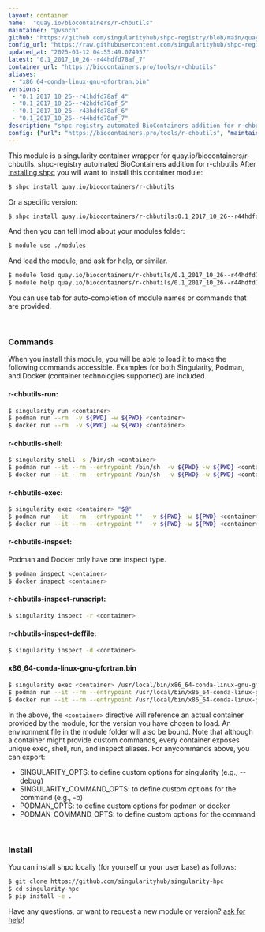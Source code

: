 ```yaml
---
layout: container
name:  "quay.io/biocontainers/r-chbutils"
maintainer: "@vsoch"
github: "https://github.com/singularityhub/shpc-registry/blob/main/quay.io/biocontainers/r-chbutils/container.yaml"
config_url: "https://raw.githubusercontent.com/singularityhub/shpc-registry/main/quay.io/biocontainers/r-chbutils/container.yaml"
updated_at: "2025-03-12 04:55:49.074957"
latest: "0.1_2017_10_26--r44hdfd78af_7"
container_url: "https://biocontainers.pro/tools/r-chbutils"
aliases:
 - "x86_64-conda-linux-gnu-gfortran.bin"
versions:
 - "0.1_2017_10_26--r41hdfd78af_4"
 - "0.1_2017_10_26--r42hdfd78af_5"
 - "0.1_2017_10_26--r43hdfd78af_6"
 - "0.1_2017_10_26--r44hdfd78af_7"
description: "shpc-registry automated BioContainers addition for r-chbutils"
config: {"url": "https://biocontainers.pro/tools/r-chbutils", "maintainer": "@vsoch", "description": "shpc-registry automated BioContainers addition for r-chbutils", "latest": {"0.1_2017_10_26--r44hdfd78af_7": "sha256:046cbbe20baf5a7fa106dc259e85fbb9128799939ef52a56bf955c77f7e8bc17"}, "tags": {"0.1_2017_10_26--r41hdfd78af_4": "sha256:23dfec9157de0a36e5586f4e4565c2a4735685148c4e833cf3d8adbb3f39dbcc", "0.1_2017_10_26--r42hdfd78af_5": "sha256:feec0e448536adb9956e54f9d8cfba060cb04a5422b5e50da5f04cfb80c32c1e", "0.1_2017_10_26--r43hdfd78af_6": "sha256:90da5e41bf160f256a622296c8874a3fa238b64edaba6db339c43608e42015ab", "0.1_2017_10_26--r44hdfd78af_7": "sha256:046cbbe20baf5a7fa106dc259e85fbb9128799939ef52a56bf955c77f7e8bc17"}, "docker": "quay.io/biocontainers/r-chbutils", "aliases": {"x86_64-conda-linux-gnu-gfortran.bin": "/usr/local/bin/x86_64-conda-linux-gnu-gfortran.bin"}}
---
```


This module is a singularity container wrapper for quay.io/biocontainers/r-chbutils.
shpc-registry automated BioContainers addition for r-chbutils
After [installing shpc](#install) you will want to install this container module:


```bash
$ shpc install quay.io/biocontainers/r-chbutils
```

Or a specific version:

```bash
$ shpc install quay.io/biocontainers/r-chbutils:0.1_2017_10_26--r44hdfd78af_7
```

And then you can tell lmod about your modules folder:

```bash
$ module use ./modules
```

And load the module, and ask for help, or similar.

```bash
$ module load quay.io/biocontainers/r-chbutils/0.1_2017_10_26--r44hdfd78af_7
$ module help quay.io/biocontainers/r-chbutils/0.1_2017_10_26--r44hdfd78af_7
```

You can use tab for auto-completion of module names or commands that are provided.

<br>

### Commands

When you install this module, you will be able to load it to make the following commands accessible.
Examples for both Singularity, Podman, and Docker (container technologies supported) are included.

#### r-chbutils-run:

```bash
$ singularity run <container>
$ podman run --rm  -v ${PWD} -w ${PWD} <container>
$ docker run --rm  -v ${PWD} -w ${PWD} <container>
```

#### r-chbutils-shell:

```bash
$ singularity shell -s /bin/sh <container>
$ podman run --it --rm --entrypoint /bin/sh  -v ${PWD} -w ${PWD} <container>
$ docker run --it --rm --entrypoint /bin/sh  -v ${PWD} -w ${PWD} <container>
```

#### r-chbutils-exec:

```bash
$ singularity exec <container> "$@"
$ podman run --it --rm --entrypoint ""  -v ${PWD} -w ${PWD} <container> "$@"
$ docker run --it --rm --entrypoint ""  -v ${PWD} -w ${PWD} <container> "$@"
```

#### r-chbutils-inspect:

Podman and Docker only have one inspect type.

```bash
$ podman inspect <container>
$ docker inspect <container>
```

#### r-chbutils-inspect-runscript:

```bash
$ singularity inspect -r <container>
```

#### r-chbutils-inspect-deffile:

```bash
$ singularity inspect -d <container>
```


#### x86_64-conda-linux-gnu-gfortran.bin

```bash
$ singularity exec <container> /usr/local/bin/x86_64-conda-linux-gnu-gfortran.bin
$ podman run --it --rm --entrypoint /usr/local/bin/x86_64-conda-linux-gnu-gfortran.bin   -v ${PWD} -w ${PWD} <container> -c " $@"
$ docker run --it --rm --entrypoint /usr/local/bin/x86_64-conda-linux-gnu-gfortran.bin   -v ${PWD} -w ${PWD} <container> -c " $@"
```



In the above, the `<container>` directive will reference an actual container provided
by the module, for the version you have chosen to load. An environment file in the
module folder will also be bound. Note that although a container
might provide custom commands, every container exposes unique exec, shell, run, and
inspect aliases. For anycommands above, you can export:

 - SINGULARITY_OPTS: to define custom options for singularity (e.g., --debug)
 - SINGULARITY_COMMAND_OPTS: to define custom options for the command (e.g., -b)
 - PODMAN_OPTS: to define custom options for podman or docker
 - PODMAN_COMMAND_OPTS: to define custom options for the command

<br>

### Install

You can install shpc locally (for yourself or your user base) as follows:

```bash
$ git clone https://github.com/singularityhub/singularity-hpc
$ cd singularity-hpc
$ pip install -e .
```

Have any questions, or want to request a new module or version? [ask for help!](https://github.com/singularityhub/singularity-hpc/issues)